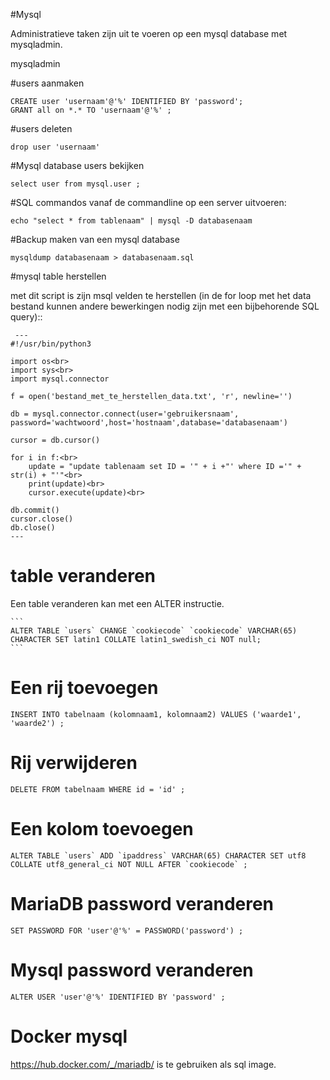 #Mysql

Administratieve taken zijn uit te voeren op een mysql database met mysqladmin.

mysqladmin 

#users aanmaken

    CREATE user 'usernaam'@'%' IDENTIFIED BY 'password';  
    GRANT all on *.* TO 'usernaam'@'%' ;

#users deleten

    drop user 'usernaam'

#Mysql database users bekijken

    select user from mysql.user ;


#SQL commandos vanaf de commandline op een server uitvoeren:

    echo "select * from tablenaam" | mysql -D databasenaam 

#Backup maken van een mysql database

    mysqldump databasenaam > databasenaam.sql 

#mysql table herstellen

met dit script is zijn msql velden te herstellen (in de for loop met het data
bestand kunnen andere bewerkingen nodig zijn met een bijbehorende SQL query)::

     ---
    #!/usr/bin/python3

    import os<br>
    import sys<br>
    import mysql.connector

    f = open('bestand_met_te_herstellen_data.txt', 'r', newline='')

    db = mysql.connector.connect(user='gebruikersnaam', password='wachtwoord',host='hostnaam',database='databasenaam')

    cursor = db.cursor()
 
    for i in f:<br>
        update = "update tablenaam set ID = '" + i +"' where ID ='" + str(i) + "'"<br>
        print(update)<br>
        cursor.execute(update)<br>
        
    db.commit()
    cursor.close()
    db.close()
    ---
   
# table veranderen

Een table veranderen kan met een ALTER instructie.

    ```  
    ALTER TABLE `users` CHANGE `cookiecode` `cookiecode` VARCHAR(65) 
    CHARACTER SET latin1 COLLATE latin1_swedish_ci NOT null;
    ``` 

# Een rij toevoegen

    INSERT INTO tabelnaam (kolomnaam1, kolomnaam2) VALUES ('waarde1', 'waarde2') ;

# Rij verwijderen

    DELETE FROM tabelnaam WHERE id = 'id' ;

# Een kolom toevoegen

    ALTER TABLE `users` ADD `ipaddress` VARCHAR(65) CHARACTER SET utf8 COLLATE utf8_general_ci NOT NULL AFTER `cookiecode` ;

# MariaDB password veranderen

    SET PASSWORD FOR 'user'@'%' = PASSWORD('password') ; 

# Mysql password veranderen

    ALTER USER 'user'@'%' IDENTIFIED BY 'password' ;

# Docker mysql

<a href="https://hub.docker.com/_/mariadb/">https://hub.docker.com/_/mariadb/</a> is te gebruiken als sql image.

